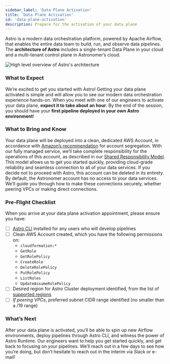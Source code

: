 ```yaml
---
sidebar_label: 'Data Plane Activation'
title: 'Data Plane Activation'
id: 'data-plane-activation'
description: Prepare for the activation of your data plane
---
```

Astro is a modern data orchestration platform, powered by Apache Airflow, that enables the entire data team to build, run, and observe data pipelines. The **architecture of Astro** includes a single-tenant Data Plane in your cloud and a multi-tenant control plane in Astronomer’s cloud.

<div class="text--center">
  <img src="/img/docs/architecture-overview.png" alt="High level overview of Astro's architecture" />
</div>

### What to Expect
We’re excited to get you started with Astro! Getting your data plane activated is simple and will allow you to see our modern data orchestration experience hands-on.
When you meet with one of our engineers to activate your data plane, **expect it to take about an hour**. By the end of the session, you should have your **first pipeline deployed in your own Astro environment**!

### What to Bring and Know
Your data plane will be deployed into a clean, dedicated AWS Account, in accordance with [Amazon’s recommendation](https://docs.aws.amazon.com/whitepapers/latest/organizing-your-aws-environment/benefits-of-using-multiple-aws-accounts.html) for account segregation. With our fully managed service, we’ll take complete responsibility for the operations of this account, as described in our [Shared Responsibility Model](shared-responsibility-model.md).
This model allows us to get you started quickly, providing cloud-grade reliability and seamless connection to all of your data services. If you decide not to proceed with Astro, this account can be deleted in its entirety.
By default, the Astronomer account has no access to your data services. We’ll guide you through how to make these connections securely, whether peering VPCs or making direct connections.

### Pre-Flight Checklist
When you arrive at your data plane activation appointment, please ensure you have:
- [ ] [Astro CLI](install-cli.md) installed for any users who will develop pipelines
- [ ] Clean AWS Account created, which you have the following permissions on:
  * `cloudformation:*`
  * `GetRole`
  * `GetRolePolicy`
  * `CreateRole`
  * `DeleteRolePolicy`
  * `PutRolePolicy`
  * `ListRoles`
  * `UpdateAssumeRolePolicy`
- [ ] Desired region for Astro Cluster deployment identified, from the list of [supported regions](resource-reference-aws.md#aws-region)
- [ ] _If peering VPCs_, preferred subnet CIDR range identified (no smaller than a /19 range)

### What’s Next
After your data plane is activated, you’ll be able to spin up new Airflow environments, deploy pipelines through Astro CLI, and witness the power of Astro Runtime.
Our engineers want to help you get started quickly, and get back to focusing on your pipelines. We’ll reach out in a few days to see how you’re doing, but don’t hesitate to reach out in the interim via Slack or e-mail!
